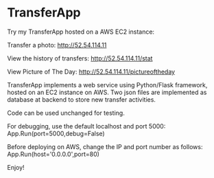 # TransferApp

Try my TransferApp hosted on a AWS EC2 instance:

Transfer a photo:
http://52.54.114.11

View the history of transfers:
http://52.54.114.11/stat

View Picture of The Day:
http://52.54.114.11/pictureoftheday

TransferApp implements a web service using Python/Flask framework, hosted on an EC2 instance on AWS. Two json files are implemented as database at backend to store new transfer activities.

Code can be used unchanged for testing.

For debugging, use the default localhost and port 5000:
App.Run(port=5000,debug=False)

Before deploying on AWS, change the IP and port number as follows:
App.Run(host='0.0.0.0',port=80)

Enjoy!
